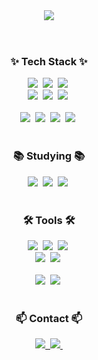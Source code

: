 <header aligin="center">
  <img aligin="center" src="https://capsule-render.vercel.app/api?type=soft&color=FBCAE0&height=120&section=header&text=Hello!%20I'm%20Seonga&fontColor=FFFFFF&fontSize=50&fontAlignY=50&theme=vue"/>
</header>
<body>
  <h3 align="center">✨ Tech Stack ✨</h3>
  <div align="center">
    <img src="https://img.shields.io/badge/react-20232a.svg?style=for-the-badge&logo=react&logoColor=61DAFB" />&nbsp
    <img src="https://img.shields.io/badge/javascript-F7DF1E.svg?style=for-the-badge&logo=javascript&logoColor=20232a" />&nbsp
    <img src="https://img.shields.io/badge/html5-E34F26.svg?style=for-the-badge&logo=html5&logoColor=white" />&nbsp
  </div>
  
  <div align="center">
    <img src="https://img.shields.io/badge/styled--components-DB7093?style=for-the-badge&logo=styled-components&logoColor=ffd35b" />&nbsp
    <img src="https://img.shields.io/badge/tailwindcss-1daabb.svg?style=for-the-badge&logo=tailwind-css&logoColor=white" />&nbsp
    <img src="https://img.shields.io/badge/css3-1572B6.svg?style=for-the-badge&logo=css3&logoColor=white" />&nbsp
  </div>
  
  <br>
  
  <div align="center">
    <img src="https://img.shields.io/badge/python-3670A0?style=for-the-badge&logo=python&logoColor=ffdd54" />&nbsp
    <img src="https://img.shields.io/badge/pandas-150458.svg?style=for-the-badge&logo=pandas&logoColor=white" />&nbsp
    <img src="https://img.shields.io/badge/numpy-4d77cf.svg?style=for-the-badge&logo=numpy&logoColor=white" />&nbsp
    <img src="https://img.shields.io/badge/Matplotlib-11557c.svg?style=for-the-badge&logo=Matplotlib&logoColor=white" />&nbsp
  </div>
  
  <br>
  
  <h3 align="center">📚 Studying 📚</h3>
    <div align="center">
      <img src="https://img.shields.io/badge/typescript-007ACC.svg?style=for-the-badge&logo=typescript&logoColor=white" />&nbsp
      <img src="https://img.shields.io/badge/React%20Query-FF4154?style=for-the-badge&logo=react%20query&logoColor=white" />&nbsp
      <img src="https://img.shields.io/badge/Recoil-3578E5?style=for-the-badge&logo=recoil&logoColor=white" />&nbsp
    </div>

<br>

  <h3 align="center">🛠 Tools 🛠</h3>
  <div align="center">
    <img src="https://img.shields.io/badge/git-F05033.svg?style=for-the-badge&logo=git&logoColor=white" />&nbsp
    <img src="https://img.shields.io/badge/github-181717.svg?style=for-the-badge&logo=github&logoColor=white" />&nbsp
    <img src="https://img.shields.io/badge/Notion-F3F3F3.svg?style=for-the-badge&logo=notion&logoColor=black" />&nbsp
  </div>
  
  <div align="center">
    <img src="https://img.shields.io/badge/adobe%20photoshop-08253c.svg?style=for-the-badge&logo=adobe%20photoshop&logoColor=37abff" />&nbsp
    <img src="https://img.shields.io/badge/figma-F24E1E.svg?style=for-the-badge&logo=figma&logoColor=white" />&nbsp
  </div>
  
  <br>
  
  <div align="center">
    <img src="https://img.shields.io/badge/VSCode-2C2C32.svg?style=for-the-badge&logo=visual-studio-code&logoColor=22ABF3" />&nbsp
    <img src="https://img.shields.io/badge/jupyter-2C2C32.svg?style=for-the-badge&logo=jupyter&logoColor=F37726" />&nbsp
  <!--   <img src="https://img.shields.io/badge/Colab-2C2C32.svg?style=for-the-badge&logo=googlecolab&logoColor=F9AB00" />&nbsp -->
  </div>
  
  <br>
  
  <h3 align="center">📫 Contact 📫</h3>
  <div align="center">
    <a href="https://velog.io/@2seonga">
      <img src="https://img.shields.io/badge/Velog-1EBC8F?style=for-the-badge&logo=velog&logoColor=white" />&nbsp
    </a>
    <a href="mailto:2saritaum@gmail.com">
      <img
        src="https://img.shields.io/badge/oka1313@gmail.com-D14836?style=for-the-badge&logo=gmail&logoColor=white"/>&nbsp
    </a>
  </div>
</body>


<!--
**2SEONGA/2SEONGA** is a ✨ _special_ ✨ repository because its `README.md` (this file) appears on your GitHub profile.

Here are some ideas to get you started:

- 🔭 I’m currently working on ...
- 🌱 I’m currently learning ...
- 👯 I’m looking to collaborate on ...
- 🤔 I’m looking for help with ...
- 💬 Ask me about ...
- 📫 How to reach me: ...
- 😄 Pronouns: ...
- ⚡ Fun fact: ...
-->
